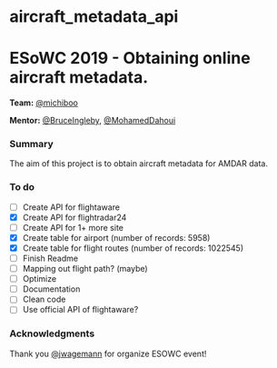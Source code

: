 # aircraft_metadata_api

# ESoWC 2019 - Obtaining online aircraft metadata. 

__Team:__ [@michiboo](https://github.com/michiboo)

__Mentor:__ [@BruceIngleby](https://github.com/BruceIngleby), [@MohamedDahoui](https://github.com/MohamedDahoui)

### Summary
The aim of this project is to obtain aircraft metadata for AMDAR data.

### To do
- [ ] Create API for flightaware
- [x] Create API for flightradar24
- [ ] Create API for 1+ more site
- [x] Create table for airport (number of records: 5958)
- [x] Create table for flight routes (number of records: 1022545)
- [ ] Finish Readme
- [ ] Mapping out flight path? (maybe)
- [ ] Optimize 
- [ ] Documentation
- [ ] Clean code
- [ ] Use official API of flightaware?

### Acknowledgments
Thank you [@jwagemann](https://github.com/jwagemann) for organize ESOWC event!
